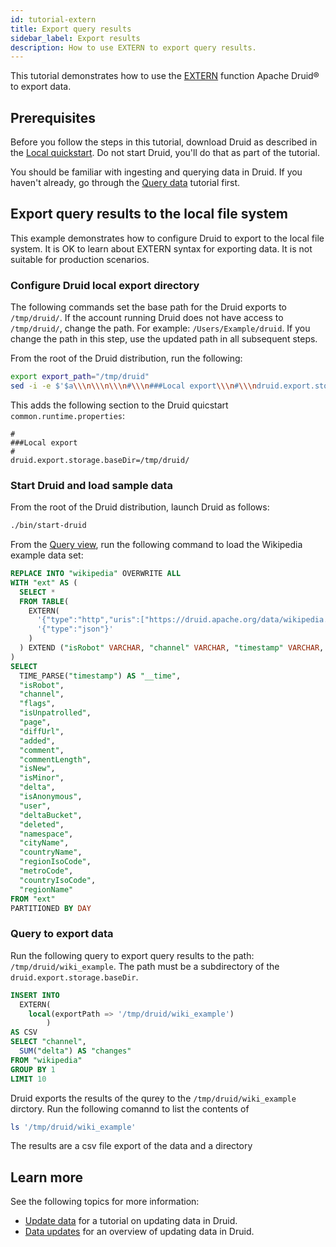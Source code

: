 ```yaml
---
id: tutorial-extern
title: Export query results
sidebar_label: Export results
description: How to use EXTERN to export query results.
---
```


<!--
  ~ Licensed to the Apache Software Foundation (ASF) under one
  ~ or more contributor license agreements.  See the NOTICE file
  ~ distributed with this work for additional information
  ~ regarding copyright ownership.  The ASF licenses this file
  ~ to you under the Apache License, Version 2.0 (the
  ~ "License"); you may not use this file except in compliance
  ~ with the License.  You may obtain a copy of the License at
  ~
  ~   http://www.apache.org/licenses/LICENSE-2.0
  ~
  ~ Unless required by applicable law or agreed to in writing,
  ~ software distributed under the License is distributed on an
  ~ "AS IS" BASIS, WITHOUT WARRANTIES OR CONDITIONS OF ANY
  ~ KIND, either express or implied.  See the License for the
  ~ specific language governing permissions and limitations
  ~ under the License.
  -->

This tutorial demonstrates how to use the [EXTERN](..multi-stage-query/reference#extern-function) function Apache Druid&circledR; to export data.

## Prerequisites

Before you follow the steps in this tutorial, download Druid as described in the [Local quickstart](index.md).
Do not start Druid, you'll do that as part of the tutorial.

You should be familiar with ingesting and querying data in Druid.
If you haven't already, go through the [Query data](../tutorials/tutorial-query.md) tutorial first.

## Export query results to the local file system

This example demonstrates how to configure Druid to export to the local file system.
It is OK to learn about EXTERN syntax for exporting data.
It is not suitable for production scenarios.

### Configure Druid local export directory 

The following commands set the base path for the Druid exports to `/tmp/druid/`.
If the account running Druid does not have access to `/tmp/druid/`, change the path.
For example: `/Users/Example/druid`.
If you change the path in this step, use the updated path in all subsequent steps.

From the root of the Druid distribution, run the following:

```bash
export export_path="/tmp/druid"
sed -i -e $'$a\\\n\\\n\\\n#\\\n###Local export\\\n#\\\ndruid.export.storage.baseDir='$export_path conf/druid/auto/_common/common.runtime.properties
```

This adds the following section to the Druid quicstart `common.runtime.properties`:

```
#
###Local export
#
druid.export.storage.baseDir=/tmp/druid/
```

### Start Druid and load sample data

From the root of the Druid distribution, launch Druid as follows:

```bash
./bin/start-druid
```

From the [Query view](http://localhost:8888/unified-console.html#workbench), run the following command to load the Wikipedia example data set:

```sql
REPLACE INTO "wikipedia" OVERWRITE ALL
WITH "ext" AS (
  SELECT *
  FROM TABLE(
    EXTERN(
      '{"type":"http","uris":["https://druid.apache.org/data/wikipedia.json.gz"]}',
      '{"type":"json"}'
    )
  ) EXTEND ("isRobot" VARCHAR, "channel" VARCHAR, "timestamp" VARCHAR, "flags" VARCHAR, "isUnpatrolled" VARCHAR, "page" VARCHAR, "diffUrl" VARCHAR, "added" BIGINT, "comment" VARCHAR, "commentLength" BIGINT, "isNew" VARCHAR, "isMinor" VARCHAR, "delta" BIGINT, "isAnonymous" VARCHAR, "user" VARCHAR, "deltaBucket" BIGINT, "deleted" BIGINT, "namespace" VARCHAR, "cityName" VARCHAR, "countryName" VARCHAR, "regionIsoCode" VARCHAR, "metroCode" BIGINT, "countryIsoCode" VARCHAR, "regionName" VARCHAR)
)
SELECT
  TIME_PARSE("timestamp") AS "__time",
  "isRobot",
  "channel",
  "flags",
  "isUnpatrolled",
  "page",
  "diffUrl",
  "added",
  "comment",
  "commentLength",
  "isNew",
  "isMinor",
  "delta",
  "isAnonymous",
  "user",
  "deltaBucket",
  "deleted",
  "namespace",
  "cityName",
  "countryName",
  "regionIsoCode",
  "metroCode",
  "countryIsoCode",
  "regionName"
FROM "ext"
PARTITIONED BY DAY
```

### Query to export data

Run the following query to export query results to the path:
`/tmp/druid/wiki_example`.
The path must be a subdirectory of the `druid.export.storage.baseDir`.


```sql
INSERT INTO
  EXTERN(
    local(exportPath => '/tmp/druid/wiki_example')
        )
AS CSV
SELECT "channel",
  SUM("delta") AS "changes"
FROM "wikipedia"
GROUP BY 1
LIMIT 10
```

Druid exports the results of the qurey to the `/tmp/druid/wiki_example` dirctory.
Run the following comannd to list the contents of 

```bash
ls '/tmp/druid/wiki_example'
```

The results are a csv file export of the data and a directory   

## Learn more

See the following topics for more information:

* [Update data](./tutorial-update-data.md) for a tutorial on updating data in Druid.
* [Data updates](../data-management/update.md) for an overview of updating data in Druid.
